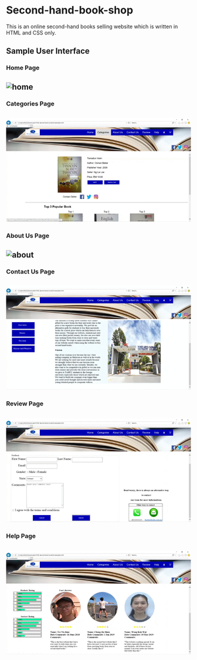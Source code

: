 # Second-hand-book-shop
This is an online second-hand books selling website which is written in HTML and CSS only.
## Sample User Interface
### Home Page
![home](https://github.com/yujune/Second-hand-book-shop/blob/master/screenshots/home.gif)
--

### Categories Page
![categories](https://github.com/yujune/Second-hand-book-shop/blob/master/screenshots/categories.gif)
--

### About Us Page
![about](https://github.com/yujune/Second-hand-book-shop/blob/master/screenshots/about.gif)
--

### Contact Us Page
![contact](https://github.com/yujune/Second-hand-book-shop/blob/master/screenshots/contact.gif)
--

### Review Page
![review](https://github.com/yujune/Second-hand-book-shop/blob/master/screenshots/review.gif)
--

### Help Page
![help](https://github.com/yujune/Second-hand-book-shop/blob/master/screenshots/help.gif)
--

